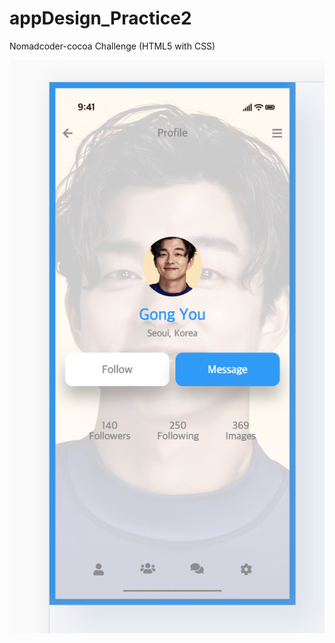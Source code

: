 # appDesign_Practice2
Nomadcoder-cocoa Challenge (HTML5 with CSS)

![screenshot](./images/screenshot.png)